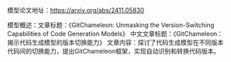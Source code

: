模型论文地址：https://arxiv.org/abs/2411.05830

模型概述：文章标题：《GitChameleon: Unmasking the Version-Switching Capabilities of Code Generation Models》
中文文章标题：《GitChameleon：揭示代码生成模型的版本切换能力》
文章内容：探讨了代码生成模型在不同版本代码间的切换能力，提出GitChameleon框架，实现自动识别和转换代码版本。
